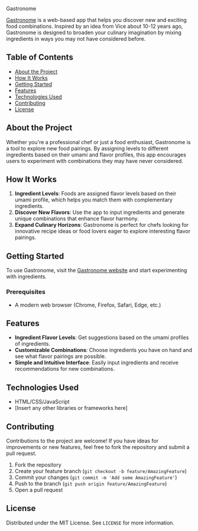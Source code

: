 Gastronome

[Gastronome](https://idiosyncapricorn.github.io/Gastronome/) is a web-based app that helps you discover new and exciting food combinations. Inspired by an idea from Vice about 10-12 years ago, Gastronome is designed to broaden your culinary imagination by mixing ingredients in ways you may not have considered before.

## Table of Contents
- [About the Project](#about-the-project)
- [How It Works](#how-it-works)
- [Getting Started](#getting-started)
- [Features](#features)
- [Technologies Used](#technologies-used)
- [Contributing](#contributing)
- [License](#license)

## About the Project

Whether you're a professional chef or just a food enthusiast, Gastronome is a tool to explore new food pairings. By assigning levels to different ingredients based on their umami and flavor profiles, this app encourages users to experiment with combinations they may have never considered.

## How It Works

1. **Ingredient Levels**: Foods are assigned flavor levels based on their umami profile, which helps you match them with complementary ingredients.
2. **Discover New Flavors**: Use the app to input ingredients and generate unique combinations that enhance flavor harmony.
3. **Expand Culinary Horizons**: Gastronome is perfect for chefs looking for innovative recipe ideas or food lovers eager to explore interesting flavor pairings.

## Getting Started

To use Gastronome, visit the [Gastronome website](https://idiosyncapricorn.github.io/Gastronome/) and start experimenting with ingredients.

### Prerequisites

- A modern web browser (Chrome, Firefox, Safari, Edge, etc.)
  
## Features

- **Ingredient Flavor Levels**: Get suggestions based on the umami profiles of ingredients.
- **Customizable Combinations**: Choose ingredients you have on hand and see what flavor pairings are possible.
- **Simple and Intuitive Interface**: Easily input ingredients and receive recommendations for new combinations.

## Technologies Used

- HTML/CSS/JavaScript
- [Insert any other libraries or frameworks here]

## Contributing

Contributions to the project are welcome! If you have ideas for improvements or new features, feel free to fork the repository and submit a pull request.

1. Fork the repository
2. Create your feature branch (`git checkout -b feature/AmazingFeature`)
3. Commit your changes (`git commit -m 'Add some AmazingFeature'`)
4. Push to the branch (`git push origin feature/AmazingFeature`)
5. Open a pull request

## License

Distributed under the MIT License. See `LICENSE` for more information.


